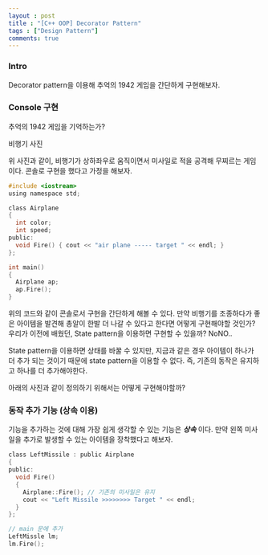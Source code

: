```yaml
---
layout : post
title : "[C++ OOP] Decorator Pattern" 
tags : ["Design Pattern"]
comments: true
---
```

### Intro
Decorator pattern을 이용해 추억의 1942 게임을 간단하게 구현해보자.

### Console 구현
추억의 1942 게임을 기억하는가?

비행기 사진

위 사진과 같이, 비행기가 상하좌우로 움직이면서 미사일로 적을 공격해 무찌르는 게임이다.
콘솔로 구현을 했다고 가정을 해보자.

```c
#include <iostream>
using namespace std;

class Airplane
{
  int color;
  int speed;
public:
  void Fire() { cout << "air plane ----- target " << endl; }
};

int main()
{
  Airplane ap;
  ap.Fire();
}
```

위의 코드와 같이 콘솔로서 구현을 간단하게 해볼 수 있다.
만약 비행기를 조종하다가 좋은 아이템을 발견해 총알이 한발 더 나갈 수 있다고 한다면 어떻게 구현해야할 것인가?
우리가 이전에 배웠던, State pattern을 이용하면 구현할 수 있을까? NoNO..

State pattern을 이용하면 상태를 바꿀 수 있지만, 지금과 같은 경우 아이템이 하나가 더 추가 되는 것이기 때문에 state pattern을 이용할 수 없다. 즉, 기존의 동작은 유지하고 하나를 더 추가해야한다.

아래의 사진과 같이 정의하기 위해서는 어떻게 구현해야할까?

### 동작 추가 기능 (상속 이용)
기능을 추가하는 것에 대해 가장 쉽게 생각할 수 있는 기능은 ***상속*** 이다.
만약 왼쪽 미사일을 추가로 발생할 수 있는 아이템을 장착했다고 해보자.

```c
class LeftMissile : public Airplane
{
public:
  void Fire()
  {
    Airplane::Fire(); // 기존의 미사일은 유지
    cout << "Left Missile >>>>>>>> Target " << endl;
  }
};

// main 문에 추가
LeftMissle lm;
lm.Fire();
```

